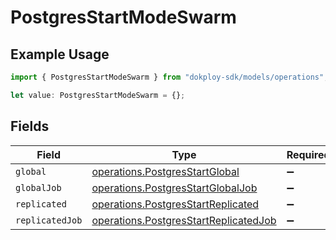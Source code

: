 # PostgresStartModeSwarm

## Example Usage

```typescript
import { PostgresStartModeSwarm } from "dokploy-sdk/models/operations";

let value: PostgresStartModeSwarm = {};
```

## Fields

| Field                                                                                          | Type                                                                                           | Required                                                                                       | Description                                                                                    |
| ---------------------------------------------------------------------------------------------- | ---------------------------------------------------------------------------------------------- | ---------------------------------------------------------------------------------------------- | ---------------------------------------------------------------------------------------------- |
| `global`                                                                                       | [operations.PostgresStartGlobal](../../models/operations/postgresstartglobal.md)               | :heavy_minus_sign:                                                                             | N/A                                                                                            |
| `globalJob`                                                                                    | [operations.PostgresStartGlobalJob](../../models/operations/postgresstartglobaljob.md)         | :heavy_minus_sign:                                                                             | N/A                                                                                            |
| `replicated`                                                                                   | [operations.PostgresStartReplicated](../../models/operations/postgresstartreplicated.md)       | :heavy_minus_sign:                                                                             | N/A                                                                                            |
| `replicatedJob`                                                                                | [operations.PostgresStartReplicatedJob](../../models/operations/postgresstartreplicatedjob.md) | :heavy_minus_sign:                                                                             | N/A                                                                                            |